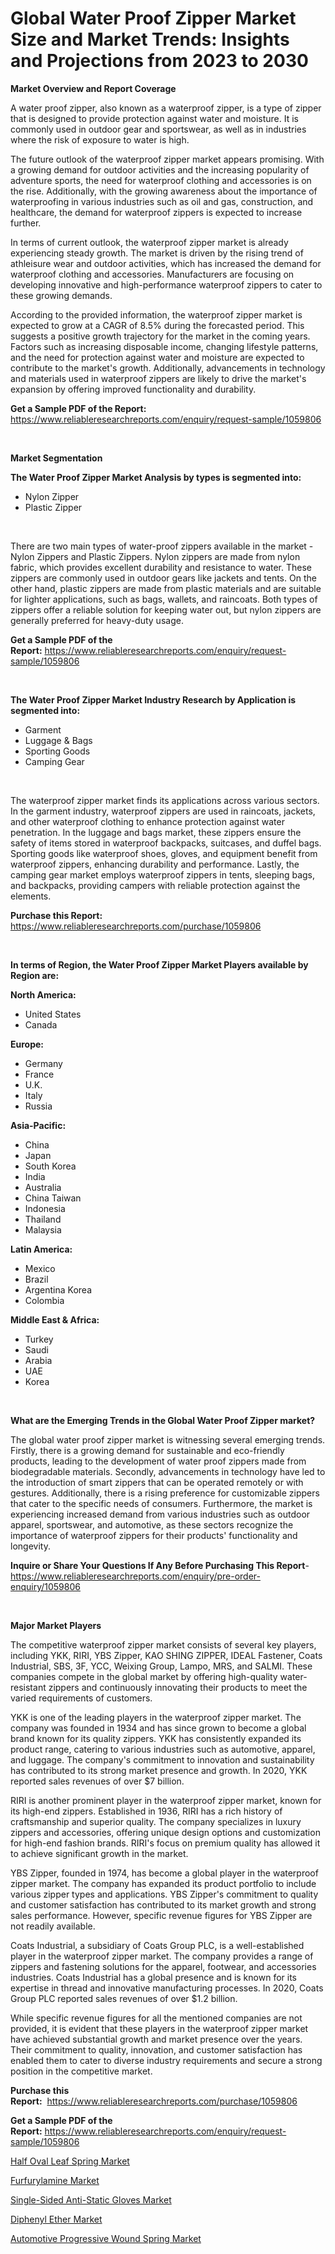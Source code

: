 <p><h1>Global Water Proof Zipper Market Size and Market Trends: Insights and Projections from 2023 to 2030</h1></p><p><strong>Market Overview and Report Coverage</strong></p>
<p><p>A water proof zipper, also known as a waterproof zipper, is a type of zipper that is designed to provide protection against water and moisture. It is commonly used in outdoor gear and sportswear, as well as in industries where the risk of exposure to water is high.</p><p>The future outlook of the waterproof zipper market appears promising. With a growing demand for outdoor activities and the increasing popularity of adventure sports, the need for waterproof clothing and accessories is on the rise. Additionally, with the growing awareness about the importance of waterproofing in various industries such as oil and gas, construction, and healthcare, the demand for waterproof zippers is expected to increase further.</p><p>In terms of current outlook, the waterproof zipper market is already experiencing steady growth. The market is driven by the rising trend of athleisure wear and outdoor activities, which has increased the demand for waterproof clothing and accessories. Manufacturers are focusing on developing innovative and high-performance waterproof zippers to cater to these growing demands.</p><p>According to the provided information, the waterproof zipper market is expected to grow at a CAGR of 8.5% during the forecasted period. This suggests a positive growth trajectory for the market in the coming years. Factors such as increasing disposable income, changing lifestyle patterns, and the need for protection against water and moisture are expected to contribute to the market's growth. Additionally, advancements in technology and materials used in waterproof zippers are likely to drive the market's expansion by offering improved functionality and durability.</p></p>
<p><strong>Get a Sample PDF of the Report:</strong> <a href="https://www.reliableresearchreports.com/enquiry/request-sample/1059806">https://www.reliableresearchreports.com/enquiry/request-sample/1059806</a></p>
<p>&nbsp;</p>
<p><strong>Market Segmentation</strong></p>
<p><strong>The Water Proof Zipper Market Analysis by types is segmented into:</strong></p>
<p><ul><li>Nylon Zipper</li><li>Plastic Zipper</li></ul></p>
<p>&nbsp;</p>
<p><p>There are two main types of water-proof zippers available in the market - Nylon Zippers and Plastic Zippers. Nylon zippers are made from nylon fabric, which provides excellent durability and resistance to water. These zippers are commonly used in outdoor gears like jackets and tents. On the other hand, plastic zippers are made from plastic materials and are suitable for lighter applications, such as bags, wallets, and raincoats. Both types of zippers offer a reliable solution for keeping water out, but nylon zippers are generally preferred for heavy-duty usage.</p></p>
<p><strong>Get a Sample PDF of the Report:</strong>&nbsp;<a href="https://www.reliableresearchreports.com/enquiry/request-sample/1059806">https://www.reliableresearchreports.com/enquiry/request-sample/1059806</a></p>
<p>&nbsp;</p>
<p><strong>The Water Proof Zipper Market Industry Research by Application is segmented into:</strong></p>
<p><ul><li>Garment</li><li>Luggage & Bags</li><li>Sporting Goods</li><li>Camping Gear</li></ul></p>
<p>&nbsp;</p>
<p><p>The waterproof zipper market finds its applications across various sectors. In the garment industry, waterproof zippers are used in raincoats, jackets, and other waterproof clothing to enhance protection against water penetration. In the luggage and bags market, these zippers ensure the safety of items stored in waterproof backpacks, suitcases, and duffel bags. Sporting goods like waterproof shoes, gloves, and equipment benefit from waterproof zippers, enhancing durability and performance. Lastly, the camping gear market employs waterproof zippers in tents, sleeping bags, and backpacks, providing campers with reliable protection against the elements.</p></p>
<p><strong>Purchase this Report:</strong>&nbsp; <a href="https://www.reliableresearchreports.com/purchase/1059806">https://www.reliableresearchreports.com/purchase/1059806</a></p>
<p>&nbsp;</p>
<p><strong>In terms of Region, the Water Proof Zipper Market Players available by Region are:</strong></p>
<p>
    <p> <strong> North America: </strong>
        <ul>
            <li>United States</li>
            <li>Canada</li>
        </ul>
        </p> 
    <p> <strong> Europe: </strong>
        <ul>
            <li>Germany</li>
            <li>France</li>
            <li>U.K.</li>
            <li>Italy</li>
            <li>Russia</li>
        </ul>
        </p> 
    <p> <strong> Asia-Pacific: </strong>
        <ul>
            <li>China</li>
            <li>Japan</li>
            <li>South Korea</li>
            <li>India</li>
            <li>Australia</li>
            <li>China Taiwan</li>
            <li>Indonesia</li>
            <li>Thailand</li>
            <li>Malaysia</li>
        </ul>
        </p> 
    <p> <strong> Latin America: </strong>
        <ul>
            <li>Mexico</li>
            <li>Brazil</li>
            <li>Argentina Korea</li>
            <li>Colombia</li>
        </ul>
        </p> 
    <p> <strong> Middle East & Africa: </strong>
        <ul>
            <li>Turkey</li>
            <li>Saudi</li>
            <li>Arabia</li>
            <li>UAE</li>
            <li>Korea</li>
        </ul>
    </p>
    </p>
<p>&nbsp;</p>
<p><strong>What are the Emerging Trends in the Global Water Proof Zipper market?</strong></p>
<p><p>The global water proof zipper market is witnessing several emerging trends. Firstly, there is a growing demand for sustainable and eco-friendly products, leading to the development of water proof zippers made from biodegradable materials. Secondly, advancements in technology have led to the introduction of smart zippers that can be operated remotely or with gestures. Additionally, there is a rising preference for customizable zippers that cater to the specific needs of consumers. Furthermore, the market is experiencing increased demand from various industries such as outdoor apparel, sportswear, and automotive, as these sectors recognize the importance of waterproof zippers for their products' functionality and longevity.</p></p>
<p><strong>Inquire or Share Your Questions If Any Before Purchasing This Report</strong>- <a href="https://www.reliableresearchreports.com/enquiry/pre-order-enquiry/1059806">https://www.reliableresearchreports.com/enquiry/pre-order-enquiry/1059806</a></p>
<p>&nbsp;</p>
<p><strong>Major Market Players</strong></p>
<p><p>The competitive waterproof zipper market consists of several key players, including YKK, RIRI, YBS Zipper, KAO SHING ZIPPER, IDEAL Fastener, Coats Industrial, SBS, 3F, YCC, Weixing Group, Lampo, MRS, and SALMI. These companies compete in the global market by offering high-quality water-resistant zippers and continuously innovating their products to meet the varied requirements of customers.</p><p>YKK is one of the leading players in the waterproof zipper market. The company was founded in 1934 and has since grown to become a global brand known for its quality zippers. YKK has consistently expanded its product range, catering to various industries such as automotive, apparel, and luggage. The company's commitment to innovation and sustainability has contributed to its strong market presence and growth. In 2020, YKK reported sales revenues of over $7 billion.</p><p>RIRI is another prominent player in the waterproof zipper market, known for its high-end zippers. Established in 1936, RIRI has a rich history of craftsmanship and superior quality. The company specializes in luxury zippers and accessories, offering unique design options and customization for high-end fashion brands. RIRI's focus on premium quality has allowed it to achieve significant growth in the market.</p><p>YBS Zipper, founded in 1974, has become a global player in the waterproof zipper market. The company has expanded its product portfolio to include various zipper types and applications. YBS Zipper's commitment to quality and customer satisfaction has contributed to its market growth and strong sales performance. However, specific revenue figures for YBS Zipper are not readily available.</p><p>Coats Industrial, a subsidiary of Coats Group PLC, is a well-established player in the waterproof zipper market. The company provides a range of zippers and fastening solutions for the apparel, footwear, and accessories industries. Coats Industrial has a global presence and is known for its expertise in thread and innovative manufacturing processes. In 2020, Coats Group PLC reported sales revenues of over $1.2 billion.</p><p>While specific revenue figures for all the mentioned companies are not provided, it is evident that these players in the waterproof zipper market have achieved substantial growth and market presence over the years. Their commitment to quality, innovation, and customer satisfaction has enabled them to cater to diverse industry requirements and secure a strong position in the competitive market.</p></p>
<p><strong>Purchase this Report:</strong>&nbsp;&nbsp;<a href="https://www.reliableresearchreports.com/purchase/1059806">https://www.reliableresearchreports.com/purchase/1059806</a></p>
<p></p>
<p><strong>Get a Sample PDF of the Report:</strong>&nbsp;<a href="https://www.reliableresearchreports.com/enquiry/request-sample/1059806">https://www.reliableresearchreports.com/enquiry/request-sample/1059806</a></p>
<p><p><a href="https://www.linkedin.com/pulse/half-oval-leaf-spring-market-challenges-opportunities-3kikc/">Half Oval Leaf Spring Market</a></p><p><a href="https://medium.com/@tanaysamar7412/furfurylamine-market-size-growth-forecast-2023-2030-54d325e746cd">Furfurylamine Market</a></p><p><a href="https://www.linkedin.com/pulse/single-sided-anti-static-gloves-market-insights-players-letitia-rl8ae/">Single-Sided Anti-Static Gloves Market</a></p><p><a href="https://medium.com/@zaidjeet11730/diphenyl-ether-market-size-growth-forecast-2023-2030-36fd8c021c3c">Diphenyl Ether Market</a></p><p><a href="https://www.linkedin.com/pulse/automotive-progressive-wound-spring-market-share-amp-new-ghayc/">Automotive Progressive Wound Spring Market</a></p></p>